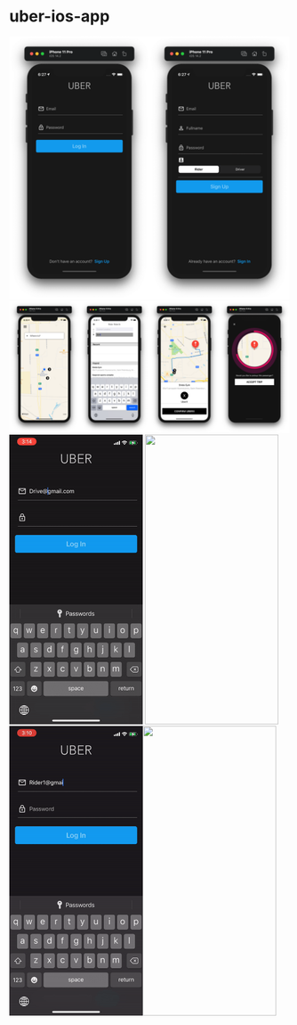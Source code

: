 # uber-ios-app


<img src="https://github.com/DavidGorzoliya/Media/blob/main/Uber-auth.png?raw=true"/>
<img src="https://github.com/DavidGorzoliya/Media/blob/main/Uber.png?raw=true"/>
<img src="https://github.com/DavidGorzoliya/Media/blob/main/Driver-1.gif?raw=true" width="240" height="520" /> <img src="https://github.com/DavidGorzoliya/Media/blob/main/Driver-2.gif?raw=true" width="240" height="520" /><img src="https://github.com/DavidGorzoliya/Media/blob/main/Uber%20Rider-1.gif?raw=true" width="240" height="520" /><img src="https://github.com/DavidGorzoliya/Media/blob/main/Rider-2.gif?raw=true" width="240" height="520" />
